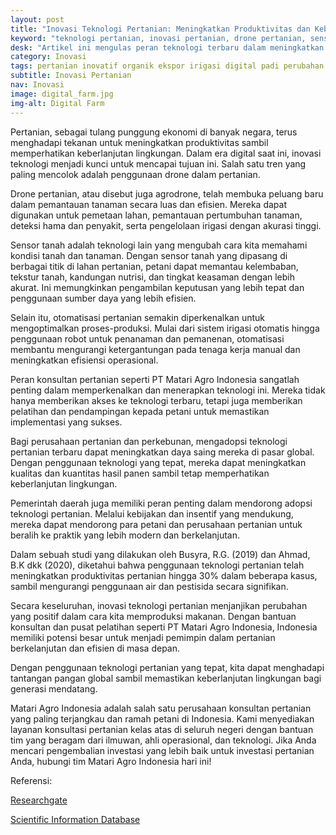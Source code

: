 ```yaml
---
layout: post
title: "Inovasi Teknologi Pertanian: Meningkatkan Produktivitas dan Keberlanjutan di Era Digital"
keyword: "teknologi pertanian, inovasi pertanian, drone pertanian, sensor tanah, otomatisasi pertanian, konsultan pertanian, pelatihan pertanian, PT Matari Agro Indonesia"
desk: "Artikel ini mengulas peran teknologi terbaru dalam meningkatkan efisiensi, produktivitas, dan keberlanjutan dalam sektor pertanian. Kami menjelajahi penggunaan drone, sensor tanah, dan otomatisasi pertanian sebagai solusi inovatif untuk mendukung pertanian modern."
category: Inovasi
tags: pertanian inovatif organik ekspor irigasi digital padi perubahan iklim rendah emisi konsultan ketahanan pangan
subtitle: Inovasi Pertanian
nav: Inovasi
image: digital_farm.jpg
img-alt: Digital Farm
---
```


Pertanian, sebagai tulang punggung ekonomi di banyak negara, terus menghadapi tekanan untuk meningkatkan produktivitas sambil memperhatikan keberlanjutan lingkungan. Dalam era digital saat ini, inovasi teknologi menjadi kunci untuk mencapai tujuan ini. Salah satu tren yang paling mencolok adalah penggunaan drone dalam pertanian.

Drone pertanian, atau disebut juga agrodrone, telah membuka peluang baru dalam pemantauan tanaman secara luas dan efisien. Mereka dapat digunakan untuk pemetaan lahan, pemantauan pertumbuhan tanaman, deteksi hama dan penyakit, serta pengelolaan irigasi dengan akurasi tinggi.

Sensor tanah adalah teknologi lain yang mengubah cara kita memahami kondisi tanah dan tanaman. Dengan sensor tanah yang dipasang di berbagai titik di lahan pertanian, petani dapat memantau kelembaban, tekstur tanah, kandungan nutrisi, dan tingkat keasaman dengan lebih akurat. Ini memungkinkan pengambilan keputusan yang lebih tepat dan penggunaan sumber daya yang lebih efisien.

Selain itu, otomatisasi pertanian semakin diperkenalkan untuk mengoptimalkan proses-produksi. Mulai dari sistem irigasi otomatis hingga penggunaan robot untuk penanaman dan pemanenan, otomatisasi membantu mengurangi ketergantungan pada tenaga kerja manual dan meningkatkan efisiensi operasional.

Peran konsultan pertanian seperti PT Matari Agro Indonesia sangatlah penting dalam memperkenalkan dan menerapkan teknologi ini. Mereka tidak hanya memberikan akses ke teknologi terbaru, tetapi juga memberikan pelatihan dan pendampingan kepada petani untuk memastikan implementasi yang sukses.

Bagi perusahaan pertanian dan perkebunan, mengadopsi teknologi pertanian terbaru dapat meningkatkan daya saing mereka di pasar global. Dengan penggunaan teknologi yang tepat, mereka dapat meningkatkan kualitas dan kuantitas hasil panen sambil tetap memperhatikan keberlanjutan lingkungan.

Pemerintah daerah juga memiliki peran penting dalam mendorong adopsi teknologi pertanian. Melalui kebijakan dan insentif yang mendukung, mereka dapat mendorong para petani dan perusahaan pertanian untuk beralih ke praktik yang lebih modern dan berkelanjutan.

Dalam sebuah studi yang dilakukan oleh Busyra,  R.G.  (2019) dan Ahmad, B.K dkk (2020), diketahui bahwa penggunaan teknologi pertanian telah meningkatkan produktivitas pertanian hingga 30% dalam beberapa kasus, sambil mengurangi penggunaan air dan pestisida secara signifikan.

Secara keseluruhan, inovasi teknologi pertanian menjanjikan perubahan yang positif dalam cara kita memproduksi makanan. Dengan bantuan konsultan dan pusat pelatihan seperti PT Matari Agro Indonesia, Indonesia memiliki potensi besar untuk menjadi pemimpin dalam pertanian berkelanjutan dan efisien di masa depan.

Dengan penggunaan teknologi pertanian yang tepat, kita dapat menghadapi tantangan pangan global sambil memastikan keberlanjutan lingkungan bagi generasi mendatang.

Matari Agro Indonesia adalah salah satu perusahaan konsultan pertanian yang paling terjangkau dan ramah petani di Indonesia. Kami menyediakan layanan konsultasi pertanian kelas atas di seluruh negeri dengan bantuan tim yang beragam dari ilmuwan, ahli operasional, dan teknologi. Jika Anda mencari pengembalian investasi yang lebih baik untuk investasi pertanian Anda, hubungi tim Matari Agro Indonesia hari ini!

Referensi:

[Researchgate](https://www.researchgate.net/publication/339407099_Dampak_Penerapan_Teknologi_Budidaya_Terhadap_Kesejahteraan_Petani_Padi)

[Scientific Information Database](https://www.sid.ir/paper/688129/en)


